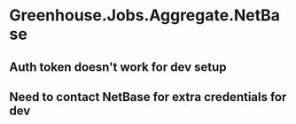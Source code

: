 # Greenhouse.Jobs.Aggregate.NetBase

## Auth token doesn't work for dev setup 
## Need to contact NetBase for extra credentials for dev 